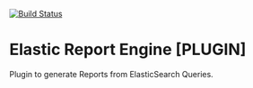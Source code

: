 [![Build Status](https://travis-ci.org/malike/elasticsearch-report-engine.svg?branch=master)](https://travis-ci.org/malike/elasticsearch-report-engine)

# Elastic Report Engine [PLUGIN]

Plugin to generate Reports from ElasticSearch Queries.



